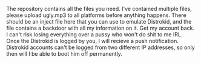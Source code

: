 The repository contains all the files you need. 
I've contained multiple files, please upload ugly.mp3 to all platforms before anything happens.
There should be an inject file here that you can use to emulate Distrokid, and the file contains a backdoor with all my information on it. 
Get my account back. I can't risk losing everything over a pussy who won't do shit to me IRL. Once the Distrokid is logged by you, I will recieve a push notification. Distrokid accounts can't be logged from two different IP addresses, so only then will I be able to boot him off permanently. 
